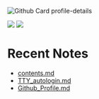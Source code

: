 <!--
**dino920135/dino920135** is a ✨ _special_ ✨ repository because its `README.md` (this file) appears on your GitHub profile.
-->
<!-- # About me -->

![Github Card profile-details](http://github-profile-summary-cards.vercel.app/api/cards/profile-details?username=dino920135&theme=github_dark)

![](http://github-profile-summary-cards.vercel.app/api/cards/stats?username=dino920135&theme=github_dark) ![](http://github-profile-summary-cards.vercel.app/api/cards/most-commit-language?username=dino920135&theme=github_dark)

# Recent Notes
<!-- BLOG-POST-LIST:START -->
- [contents.md](https://github.com/dino920135/Notes/blob/main/pages/contents.md)
- [TTY_autologin.md](https://github.com/dino920135/Notes/blob/main/pages/TTY_autologin.md)
- [Github_Profile.md](https://github.com/dino920135/Notes/blob/main/pages/Github_Profile.md)
<!-- BLOG-POST-LIST:END -->
